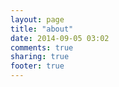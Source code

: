 ```yaml
---
layout: page
title: "about"
date: 2014-09-05 03:02
comments: true
sharing: true
footer: true
---
```

